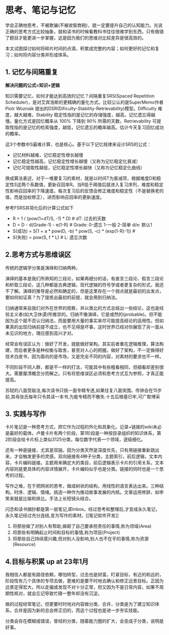 # 思考、笔记与记忆

学会正确地思考，不被欺骗(不被收智商税)，就一定要提升自己的认知能力。光说正确的思考方式比较抽象，就和读书的时候看教科书往往很难学到东西，只有做错了题目才能更进一步掌握，这是因为我们的思维对比较差异是很高效的。

本文试图探讨如何将碎片时间的点滴，积累成完整的内容；如何更好的记忆和复习；如何将内容分类并形成体系。

## 1. 记忆与间隔重复

**解决问题的公式=知识+逻辑**

知识需要记忆，如何才能达到高效的记忆？间隔重复SRS(Spaced Repetition Scheduler)，是对艾宾浩斯的更精确的量化方式。比较公认的是SuperMemo作者 Piotr Wozniak 提出的DSR(Dificulty-Stability-Retrievability)模型。Difficulty 难度，越大越难，Stability 稳定性指的是记忆的存储强度，越高，记忆遗忘得越慢。量化方式是回忆概率从 100% 下降到 90% 所需的天数，Retrievability 可提取性指的是记忆的检索强度，越低，记忆遗忘的概率越高。估计今天复习回忆成功的概率。

这3个参数中S最难计算，也是核心。基于以下记忆规律来设计SRS的公式：

* 记忆材料越难，记忆稳定性增长越慢
* 记忆稳定性越高，记忆稳定性增长越慢（又称为记忆稳定化衰减）
* 记忆可提取性越低，记忆稳定性增长越快（又称为记忆稳定化曲线）

换成算法表述，对于一堆要复习的素材，就是以时间T为衰减项，根据难度D和稳定性S这两个系数值，更新召回率R。当R低于阈值后就进入复习序列，难度和稳定性影响召回率的下降速度。每次复习后的反馈会修正难度和稳定性（不是替换老的值，而是加权修正），进而影响召回率的更新速度。

参考FSRS并简化后的计算公式如下

* R = 1 / (pow(1+dT/S, -1) * D) # dT: 过去的天数
* D = D - d(Grade-1) - e(1-R) # Grade: 0-遗忘 1-一般 2-简单  d/e: 默认1
* S(成功) = S(1 + a * pow(D, -b) * pow(S, -c) * (exp(1-R)-1)) #
* S(失败) = pow(S, f * L) # L: 遗忘次数

## 2.思考方式与思维误区

传统的逻辑学分类是演绎和归纳两种。

演绎的基本是我们所熟知的三段论，如果再细分的话，有直言三段论、假言三段论和析取三段论，这几种都是古典逻辑，现代逻辑的符号学或者更复杂的形式，我还不了解。演绎的推导是必然和确定的，但是这里存在一个弱点就是最初的出发点，要如何如证真？为了提炼出最初的前提，就会用到归纳法。

归纳通常来自我们对外在世界的观察，并以类比的方式总结出一些结论，这也是经验主义者(如大卫休谟)所推崇的。归纳不像演绎，它是或然的(probable)。但不能因为这个就不否认归纳法，而是要用大量的事实来尽可能提高结论的适用性。但如果真的出现归纳前提不成立，也不见得是坏事，这时世界已经对你展现了另一面从未见识的地方，理应感到高兴才对。

经常会有误区认为：做好了开发，就能做好架构。其实前者重在逻辑推理，算法构建，而后者更多是种权衡与取舍，甚至对人心的把握。做好了架构，不一定做得好技术白皮书，因为面向的是市场，又是完全不同的内容，对素材的要求也不一样。

不同阶段不同人群，都是不一样的打法，可能其中有些粗看相同，但细看却差别很大。需要厘清概念分而解之。只有将思维误区必须和思考方式互为参照，才真正能提高。

苏轼的八面受敌法,每次读书只挑一面专精专透,如果往复八面突围。传钟会在15岁前,其母张氏每年只令其读一本书,为能专精而不散失.十五后根基已牢,可广取博采

## 3. 实践与写作

卡片笔记是一种思考方式，把它作为过程的外化和具象化。记录+链接的wiki未必是最好的载体。卢曼卡片有两个阶段，第1阶段是一种按目录组织的知识体系，第2阶段会给卡片标上类似3125分类，每位数字代表一个领域，逐级细化。

还有一种是链接，尤其是双链。因为分类天然是深度优先，只有用链接重新跳出来，才会触发更多的灵感。双向链接有4种子分类，主题索引，前后逻辑，文本内容，卡片编码链接。主题用来确定大的类目，前后逻辑表示卡片的引用关系，文本内容则是更具体的内容详情展开，卡片编码似乎也是分类。链接的同时也是一个思考的过程。

写作之难，在于把网状的思考，做成树状的结构，用线性的语言表达出来。三种结构，时序、逻辑、情绪。挑选一种作为推动故事发展的内核。文章运用修辞，如李笑来就是比喻和排比。手法上长短镜头结合。

闪念和读书摘抄都是第一层笔记,即inbox。经过思考和整理后,才变成永久笔记，永久笔记经过充分连结,变为写作的素材。[[笔记软件开发]]

1. 将那些做了对别人有帮助,做砸了自己要承担责任的事情,称为领域(Area)
2. 将那些有明确起止时间和目标的事情,称为项目(Project)
3. 将那些自己持续感兴趣,但对别人没影响,别人也不在乎的事情,称为资源(Resource)

## 4.目标与积累 up at 23年1月

我相信人都是有路径依赖，哪怕转型，过去也是财富。盯紧目标，有近的和远的，阶段性有几个具体的专项去做，更难的是要不时地去确认和修正远景目标。正因为远景定得宏大，所以走偏或发现不对十分正常，但又因为不是日常内容，如果不周期性核对，就会忘记导致忙碌一整年却没有沉淀。

做的过程经常笔记，但更要时时地对内容做分类、合并，分类是为了建立知识体系，合并是因为新的总会修正旧的，而这个过程也是进一步夯实技能。

分类会存在模糊或错误，曾经的分类，随着能力圈的扩大，会变成子分类，说明是好事。